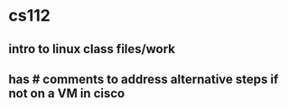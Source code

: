 # cs112
## intro to linux class files/work
## has # comments to address alternative steps if not on a VM in cisco

